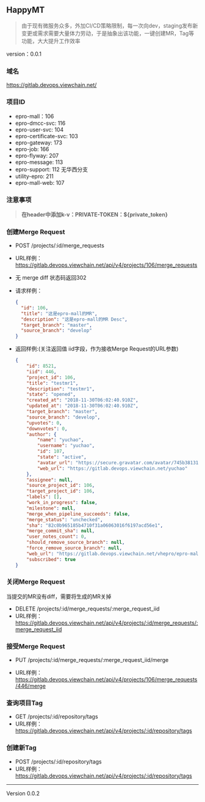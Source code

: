 ## HappyMT

> 由于现有微服务众多，外加CI/CD策略限制，每一次向dev，staging发布新变更或需求需要大量体力劳动，于是抽象出该功能，一键创建MR，Tag等功能，大大提升工作效率

version：0.0.1



### 域名

https://gitlab.devops.viewchain.net/



### 项目ID

+ epro-mall：106
+ epro-dmcc-svc: 116
+ epro-user-svc: 104
+ epro-certificate-svc: 103
+ epro-gateway: 173
+ epro-job: 166
+ epro-flyway: 207
+ epro-message: 113
+ epro-support: 112   无华西分支
+ utility-epro: 211
+ epro-mall-web: 107




### 注意事项

> **在header中添加k-v：PRIVATE-TOKEN：${private_token}**



### 创建Merge Request

+ POST /projects/:id/merge_requests

+ URL样例：https://gitlab.devops.viewchain.net/api/v4/projects/106/merge_requests

+ 无 merge diff 状态码返回302

+ 请求样例：

  ```json
  {
    "id": 106,
    "title": "这是epro-mall的MR",
    "description": "这是epro-mall的MR Desc",
    "target_branch": "master",
    "source_branch": "develop"
  }​
  ```

+ 返回样例:(关注返回值 iid字段，作为接收Merge Request的URL参数)

  ```json
  {
      "id": 8521,
      "iid": 446,
      "project_id": 106,
      "title": "testmr1",
      "description": "testmr1",
      "state": "opened",
      "created_at": "2018-11-30T06:02:40.910Z",
      "updated_at": "2018-11-30T06:02:40.910Z",
      "target_branch": "master",
      "source_branch": "develop",
      "upvotes": 0,
      "downvotes": 0,
      "author": {
          "name": "yuchao",
          "username": "yuchao",
          "id": 107,
          "state": "active",
          "avatar_url": "https://secure.gravatar.com/avatar/745b38131b41889c81917539ec2a9c03?s=80&d=identicon",
          "web_url": "https://gitlab.devops.viewchain.net/yuchao"
      },
      "assignee": null,
      "source_project_id": 106,
      "target_project_id": 106,
      "labels": [],
      "work_in_progress": false,
      "milestone": null,
      "merge_when_pipeline_succeeds": false,
      "merge_status": "unchecked",
      "sha": "82c0b965185b4710f31a06063016f6197acd56e1",
      "merge_commit_sha": null,
      "user_notes_count": 0,
      "should_remove_source_branch": null,
      "force_remove_source_branch": null,
      "web_url": "https://gitlab.devops.viewchain.net/vhepro/epro-mall/merge_requests/446",
      "subscribed": true
  }
  ```




### 关闭Merge Request
当提交的MR没有diff，需要将生成的MR关掉

+ DELETE /projects/:id/merge_requests/:merge_request_iid
+ URL样例：https://gitlab.devops.viewchain.net/api/v4/projects/:id/merge_requests/:merge_request_iid




### 接受Merge Request

+ PUT /projects/:id/merge_requests/:merge_request_iid/merge


+ URL样例： https://gitlab.devops.viewchain.net/api/v4/projects/106/merge_requests/446/merge



### 

### 查询项目Tag

+ GET /projects/:id/repository/tags
+ URL样例：https://gitlab.devops.viewchain.net/api/v4/projects/:id/repository/tags



### 创建新Tag

+ POST /projects/:id/repository/tags
+ URL样例：https://gitlab.devops.viewchain.net/api/v4/projects/:id/repository/tags


------

Version 0.0.2

